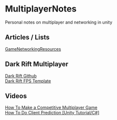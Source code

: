 # MultiplayerNotes
Personal notes on multiplayer and networking in unity

## Articles / Lists
[GameNetworkingResources](https://github.com/ThusSpokeNomad/GameNetworkingResources)

## Dark Rift Multiplayer
[Dark Rift Github](https://github.com/DarkRiftNetworking/DarkRift) <br>
[Dark Rift FPS Template](https://github.com/Unordinal-MP/FPS-Template)

## Videos
[How To Make a Competitive Multiplayer Game](https://www.youtube.com/watch?v=Xlq0G6n645w) <br>
[How To Do Client Prediction [Unity Tutorial/C#]](https://www.youtube.com/watch?v=TFLD9HWOc2k)
